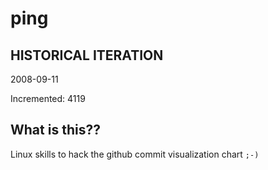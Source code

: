 # ping

## HISTORICAL ITERATION
2008-09-11

Incremented: 4119

## What is this?? 
Linux skills to hack the github commit visualization chart `;-)`
